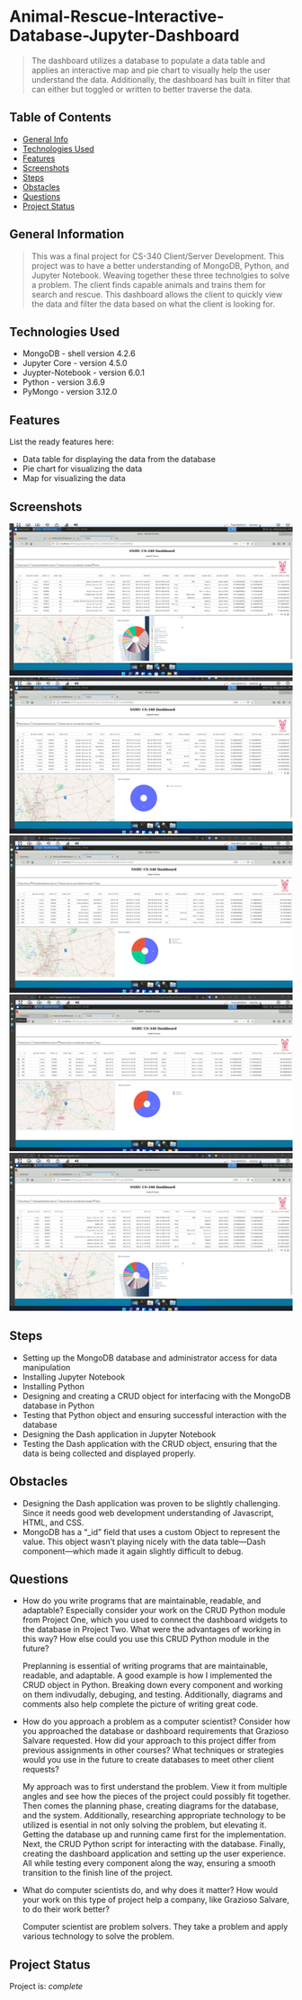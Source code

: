 # Animal-Rescue-Interactive-Database-Jupyter-Dashboard
> The dashboard utilizes a database to populate a data table and applies an interactive map and pie chart to visually help the user understand the data. Additionally, the dashboard has built in filter that can either but toggled or written to better traverse the data. 

## Table of Contents
* [General Info](#general-information)
* [Technologies Used](#technologies-used)
* [Features](#features)
* [Screenshots](#screenshots)
* [Steps](#steps)
* [Obstacles](#obstacles)
* [Questions](#questions)
* [Project Status](#project-status)


## General Information
> This was a final project for CS-340 Client/Server Development. This project was to have a better understanding of MongoDB, Python, and Jupyter Notebook. Weaving together these three technolgies to solve a problem. The client finds capable animals and trains them for search and rescue. This dashboard allows the client to quickly view the data and filter the data based on what the client is looking for.


## Technologies Used
- MongoDB - shell version 4.2.6
- Jupyter Core - version 4.5.0
- Juypter-Notebook - version 6.0.1
- Python - version 3.6.9
- PyMongo - version 3.12.0


## Features
List the ready features here:
- Data table for displaying the data from the database
- Pie chart for visualizing the data
- Map for visualizing the data


## Screenshots
![Initial State](./img/initial-state.png)
![Water Rescue Filter](./img/water.png)
![Mountain Rescue Filter](./img/mountain.png)
![Disaster Rescue Filter](./img/disaster.png)
![Reset Filter](./img/reset.png)


## Steps
- Setting up the MongoDB database and administrator access for data manipulation
- Installing Jupyter Notebook
- Installing Python
- Designing and creating a CRUD object for interfacing with the MongoDB database in Python
- Testing that Python object and ensuring successful interaction with the database
- Designing the Dash application in Jupyter Notebook
- Testing the Dash application with the CRUD object, ensuring that the data is being collected and displayed properly.


## Obstacles
- Designing the Dash application was proven to be slightly challenging. Since it needs good web development understanding of Javascript, HTML, and CSS.
- MongoDB has a “_id” field that uses a custom Object to represent the value. This object wasn’t playing nicely with the data table—Dash component—which made it again slightly difficult to debug.  


## Questions
- How do you write programs that are maintainable, readable, and adaptable? Especially consider your work on the CRUD Python module from Project One, which you used to connect the dashboard widgets to the database in Project Two. What were the advantages of working in this way? How else could you use this CRUD Python module in the future?

  Preplanning is essential of writing programs that are maintainable, readable, and adaptable. A good example is how I implemented the CRUD object in Python. Breaking down every component and working on them indivudally, debuging, and testing. Additionally, diagrams and comments also help complete the picture of writing great code.

- How do you approach a problem as a computer scientist? Consider how you approached the database or dashboard requirements that Grazioso Salvare requested. How did your approach to this project differ from previous assignments in other courses? What techniques or strategies would you use in the future to create databases to meet other client requests?

  My approach was to first understand the problem. View it from multiple angles and see how the pieces of the project could possibly fit together. Then comes the planning phase, creating diagrams for the database, and the system. Additionally, researching appropriate technology to be utilized is esential in not only solving the problem, but elevating it. Getting the database up and running came first for the implementation. Next, the CRUD Python script for interacting with the database. Finally, creating the dashboard application and setting up the user experience. All while testing every component along the way, ensuring a smooth transition to the finish line of the project.

- What do computer scientists do, and why does it matter? How would your work on this type of project help a company, like Grazioso Salvare, to do their work better?

  Computer scientist are problem solvers. They take a problem and apply various technology to solve the problem.

## Project Status
Project is: _complete_
